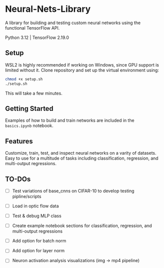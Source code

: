 # Neural-Nets-Library
A library for building and testing custom neural networks using the functional TensorFlow API.

Python 3.12 | TensorFlow 2.19.0

## Setup
WSL2 is highly recommended if working on Windows, since GPU support is limited without it. Clone repository and set up the virtual environment using:
```bash
chmod +x setup.sh
./setup.sh
```
This will take a few minutes.

## Getting Started
Examples of how to build and train networks are included in the `basics.ipynb` notebook.

## Features
Customize, train, test, and inspect neural networks on a varity of datasets. Easy to use for a multitude of tasks including classification, regression, and multi-output regressions.

## TO-DOs
- [ ] Test variations of base_cnns on CIFAR-10 to develop testing pipline/scripts
- [ ] Load in optic flow data
- [ ] Test & debug MLP class
- [ ] Create example notebook sections for classification, regression, and multi-output regressions
- [ ] Add option for batch norm
- [ ] Add option for layer norm

- [ ] Neuron activation analysis visualizations (img -> mp4 pipeline) 
